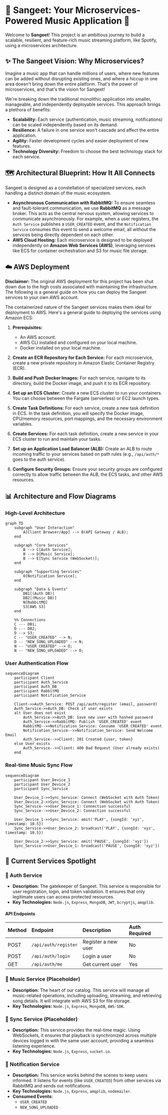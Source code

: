# 🎵 Sangeet: Your Microservices-Powered Music Application 🎵

Welcome to **Sangeet**! This project is an ambitious journey to build a scalable, resilient, and feature-rich music streaming platform, like Spotify, using a microservices architecture.

## ✨ The Sangeet Vision: Why Microservices?

Imagine a music app that can handle millions of users, where new features can be added without disrupting existing ones, and where a hiccup in one area doesn't bring down the entire platform. That's the power of microservices, and that's the vision for Sangeet!

We're breaking down the traditional monolithic application into smaller, manageable, and independently deployable services. This approach brings a plethora of benefits:

-   **Scalability:** Each service (authentication, music streaming, notifications) can be scaled independently based on its demand.
-   **Resilience:** A failure in one service won't cascade and affect the entire application.
-   **Agility:** Faster development cycles and easier deployment of new features.
-   **Technology Diversity:** Freedom to choose the best technology stack for each service.

## 🗺️ Architectural Blueprint: How It All Connects

Sangeet is designed as a constellation of specialized services, each handling a distinct domain of the music ecosystem.

-   **Asynchronous Communication with RabbitMQ:** To ensure seamless and fault-tolerant communication, we use **RabbitMQ** as a message broker. This acts as the central nervous system, allowing services to communicate asynchronously. For example, when a user registers, the `Auth Service` publishes a `USER_CREATED` event, and the `Notification Service` consumes this event to send a welcome email, all without the services being directly dependent on each other.
-   **AWS Cloud Hosting:** Each microservice is designed to be deployed independently on **Amazon Web Services (AWS)**, leveraging services like ECS for container orchestration and S3 for music file storage.

## ☁️ AWS Deployment

**Disclaimer:** The original AWS deployment for this project has been shut down due to the high costs associated with maintaining the infrastructure. The following is a general guide on how you can deploy the Sangeet services to your own AWS account.

The containerized nature of the Sangeet services makes them ideal for deployment to AWS. Here's a general guide to deploying the services using Amazon ECS:

1.  **Prerequisites:**
    -   An AWS account.
    -   AWS CLI installed and configured on your local machine.
    -   Docker installed on your local machine.

2.  **Create an ECR Repository for Each Service:**
    For each microservice, create a new private repository in Amazon Elastic Container Registry (ECR).

3.  **Build and Push Docker Images:**
    For each service, navigate to its directory, build the Docker image, and push it to its ECR repository.

4.  **Set up an ECS Cluster:**
    Create a new ECS cluster to run your containers. You can choose between the Fargate (serverless) or EC2 launch types.

5.  **Create Task Definitions:**
    For each service, create a new task definition in ECS. In the task definition, you will specify the Docker image, CPU/memory resources, port mappings, and the necessary environment variables.

6.  **Create Services:**
    For each task definition, create a new service in your ECS cluster to run and maintain your tasks.

7.  **Set up an Application Load Balancer (ALB):**
    Create an ALB to route incoming traffic to your services based on path rules (e.g., `/api/auth/*` goes to the auth service).

8.  **Configure Security Groups:**
    Ensure your security groups are configured correctly to allow traffic between the ALB, the ECS tasks, and other AWS resources.

## 📊 Architecture and Flow Diagrams

### High-Level Architecture

```mermaid
graph TD
    subgraph "User Interaction"
        A[Client Browser/App] --> B(API Gateway / ALB);
    end

    subgraph "Core Services"
        B --> C[Auth Service];
        B --> D[Music Service];
        B --> E[Sync Service (WebSocket)];
    end

    subgraph "Supporting Services"
        O[Notification Service];
    end

    subgraph "Data & Events"
        DB1[(Auth DB)]
        DB2[(Music DB)]
        N[RabbitMQ]
        S3[AWS S3]
    end

    %% Connections
    C --- DB1;
    D --- DB2;
    D --> S3;
    C -- "USER_CREATED" --> N;
    D -- "NEW_SONG_UPLOADED" --> N;
    N -- "USER_CREATED" --> O;
    N -- "NEW_SONG_UPLOADED" --> O;
```

### User Authentication Flow

```mermaid
sequenceDiagram
    participant Client
    participant Auth_Service
    participant Auth_DB
    participant RabbitMQ
    participant Notification_Service

    Client->>Auth_Service: POST /api/auth/register (email, password)
    Auth_Service->>Auth_DB: Check if user exists
    alt User does not exist
        Auth_Service->>Auth_DB: Save new user with hashed password
        Auth_Service->>RabbitMQ: Publish 'USER_CREATED' event
        RabbitMQ-->>Notification_Service: Consume 'USER_CREATED' event
        Notification_Service-->>Notification_Service: Send Welcome Email
        Auth_Service-->>Client: 201 Created {user, token}
    else User exists
        Auth_Service-->>Client: 400 Bad Request (User already exists)
    end
```

### Real-time Music Sync Flow

```mermaid
sequenceDiagram
    participant User_Device_1
    participant User_Device_2
    participant Sync_Service

    User_Device_1->>Sync_Service: Connect (WebSocket with Auth Token)
    User_Device_2->>Sync_Service: Connect (WebSocket with Auth Token)
    Sync_Service-->>User_Device_1: Connection successful
    Sync_Service-->>User_Device_2: Connection successful

    User_Device_1->>Sync_Service: emit('PLAY', {songId: 'xyz', timestamp: 10.5})
    Sync_Service->>User_Device_2: broadcast('PLAY', {songId: 'xyz', timestamp: 10.5})

    User_Device_2->>Sync_Service: emit('PAUSE', {songId: 'xyz'})
    Sync_Service->>User_Device_1: broadcast('PAUSE', {songId: 'xyz'})
```

## 🌟 Current Services Spotlight

### 🔐 Auth Service
-   **Description:** The gatekeeper of Sangeet. This service is responsible for user registration, login, and token validation. It ensures that only legitimate users can access protected resources.
-   **Key Technologies:** `Node.js`, `Express`, `MongoDB`, `JWT`, `bcryptjs`, `amqplib`.

#### API Endpoints

| Method | Endpoint             | Description          | Auth Required |
| :----- | :------------------- | :------------------- | :------------ |
| POST   | `/api/auth/register` | Register a new user  | No            |
| POST   | `/api/auth/login`    | Login a user         | No            |
| GET    | `/api/auth/me`       | Get current user     | Yes           |

### 🎵 Music Service (Placeholder)
-   **Description:** The heart of our catalog. This service will manage all music-related operations, including uploading, streaming, and retrieving song details. It will integrate with AWS S3 for file storage.
-   **Key Technologies:** `Node.js`, `Express`, `MongoDB`, `AWS-SDK`.

### 🔄 Sync Service (Placeholder)
-   **Description:** This service provides the real-time magic. Using WebSockets, it ensures that playback is synchronized across multiple devices logged in with the same user account, providing a seamless listening experience.
-   **Key Technologies:** `Node.js`, `Express`, `socket.io`.

### 🔔 Notification Service
-   **Description:** This service works behind the scenes to keep users informed. It listens for events (like `USER_CREATED`) from other services via RabbitMQ and sends out notifications.
-   **Key Technologies:** `Node.js`, `Express`, `amqplib`, `nodemailer`.
-   **Consumed Events:**
    -   `USER_CREATED`
    -   `NEW_SONG_UPLOADED`

